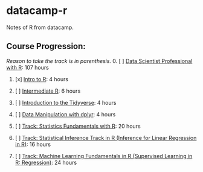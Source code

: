 # datacamp-r
Notes of R from datacamp. 
## Course Progression: 
  *Reason to take the track is in parenthesis.*
0. [ ] [Data Scientist Professional with R](https://app.datacamp.com/learn/career-tracks/data-scientist-professional-with-r): 107 hours
1. [x] [Intro to R](https://app.datacamp.com/learn/courses/free-introduction-to-r): 4 hours
2. [ ] [Intermediate R](https://app.datacamp.com/learn/courses/intermediate-r): 6 hours
3. [ ] [Introduction to the Tidyverse](https://app.datacamp.com/learn/courses/introduction-to-the-tidyverse): 4 hours
4. [ ] [Data Manipulation with dplyr](https://app.datacamp.com/learn/courses/data-manipulation-with-dplyr): 4 hours


5. [ ] [Track: Statistics Fundamentals with R](https://app.datacamp.com/learn/skill-tracks/learn-statistics-with-r): 20 hours
6. [ ] [Track: Statistical Inference Track in R (Inference for Linear Regression in R)](https://app.datacamp.com/learn/skill-tracks/statistical-inference-with-r): 16 hours
7. [ ] [Track: Machine Learning Fundamentals in R (Supervised Learning in R: Regression)](https://app.datacamp.com/learn/skill-tracks/machine-learning-fundamentals): 24 hours